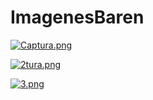 # ImagenesBaren

[![Captura.png](https://i.postimg.cc/fLbhZDb1/Captura.png)](https://postimg.cc/VS2hWynF)

[![2tura.png](https://i.postimg.cc/9063G9Bj/2tura.png)](https://postimg.cc/5QSkJ6GP)

[![3.png](https://i.postimg.cc/7LmpKdN9/3.png)](https://postimg.cc/sBG6XnqG)


